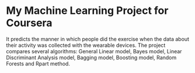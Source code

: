 # My Machine Learning Project for Coursera
It predicts the manner in which people did the exercise when the data about their activity was collected with the wearable devices. The project compares several algorithms: General Linear model, Bayes model, Linear Discriminant Analysis model, Bagging model, Boosting model, Random Forests and Rpart method.
